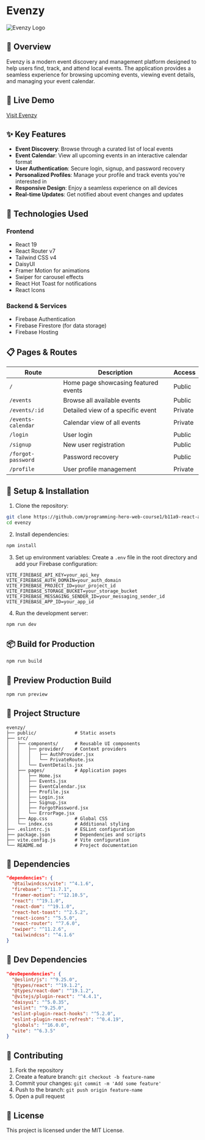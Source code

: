 # Evenzy

![Evenzy Logo](https://evenzy-1ce13.web.app/logo.png)

## 🌟 Overview

Evenzy is a modern event discovery and management platform designed to help users find, track, and attend local events. The application provides a seamless experience for browsing upcoming events, viewing event details, and managing your event calendar.

## 🔗 Live Demo

[Visit Evenzy](https://evenzy-1ce13.web.app)

## ✨ Key Features

- **Event Discovery**: Browse through a curated list of local events
- **Event Calendar**: View all upcoming events in an interactive calendar format
- **User Authentication**: Secure login, signup, and password recovery
- **Personalized Profiles**: Manage your profile and track events you're interested in
- **Responsive Design**: Enjoy a seamless experience on all devices
- **Real-time Updates**: Get notified about event changes and updates

## 🚀 Technologies Used

### Frontend

- React 19
- React Router v7
- Tailwind CSS v4
- DaisyUI
- Framer Motion for animations
- Swiper for carousel effects
- React Hot Toast for notifications
- React Icons

### Backend & Services

- Firebase Authentication
- Firebase Firestore (for data storage)
- Firebase Hosting

## 📋 Pages & Routes

| Route              | Description                          | Access  |
| ------------------ | ------------------------------------ | ------- |
| `/`                | Home page showcasing featured events | Public  |
| `/events`          | Browse all available events          | Public  |
| `/events/:id`      | Detailed view of a specific event    | Private |
| `/events-calendar` | Calendar view of all events          | Private |
| `/login`           | User login                           | Public  |
| `/signup`          | New user registration                | Public  |
| `/forgot-password` | Password recovery                    | Public  |
| `/profile`         | User profile management              | Private |

## 🔧 Setup & Installation

1. Clone the repository:

```bash
git clone https://github.com/programming-hero-web-course1/b11a9-react-authentication-maamspy.git
cd evenzy
```

2. Install dependencies:

```bash
npm install
```

3. Set up environment variables:
   Create a `.env` file in the root directory and add your Firebase configuration:

```
VITE_FIREBASE_API_KEY=your_api_key
VITE_FIREBASE_AUTH_DOMAIN=your_auth_domain
VITE_FIREBASE_PROJECT_ID=your_project_id
VITE_FIREBASE_STORAGE_BUCKET=your_storage_bucket
VITE_FIREBASE_MESSAGING_SENDER_ID=your_messaging_sender_id
VITE_FIREBASE_APP_ID=your_app_id
```

4. Run the development server:

```bash
npm run dev
```

## 📦 Build for Production

```bash
npm run build
```

## 📱 Preview Production Build

```bash
npm run preview
```

## 📁 Project Structure

```
evenzy/
├── public/              # Static assets
├── src/
│   ├── components/      # Reusable UI components
│   │   ├── provider/    # Context providers
│   │   │   ├── AuthProvider.jsx
│   │   │   └── PrivateRoute.jsx
│   │   └── EventDetails.jsx
│   ├── pages/           # Application pages
│   │   ├── Home.jsx
│   │   ├── Events.jsx
│   │   ├── EventCalendar.jsx
│   │   ├── Profile.jsx
│   │   ├── Login.jsx
│   │   ├── Signup.jsx
│   │   ├── ForgotPassword.jsx
│   │   └── ErrorPage.jsx
│   ├── App.css          # Global CSS
│   └── index.css        # Additional styling
├── .eslintrc.js         # ESLint configuration
├── package.json         # Dependencies and scripts
├── vite.config.js       # Vite configuration
└── README.md            # Project documentation
```

## 📄 Dependencies

```json
"dependencies": {
  "@tailwindcss/vite": "^4.1.6",
  "firebase": "^11.7.1",
  "framer-motion": "^12.10.5",
  "react": "^19.1.0",
  "react-dom": "^19.1.0",
  "react-hot-toast": "^2.5.2",
  "react-icons": "^5.5.0",
  "react-router": "^7.6.0",
  "swiper": "^11.2.6",
  "tailwindcss": "^4.1.6"
}
```

## 🧰 Dev Dependencies

```json
"devDependencies": {
  "@eslint/js": "^9.25.0",
  "@types/react": "^19.1.2",
  "@types/react-dom": "^19.1.2",
  "@vitejs/plugin-react": "^4.4.1",
  "daisyui": "^5.0.35",
  "eslint": "^9.25.0",
  "eslint-plugin-react-hooks": "^5.2.0",
  "eslint-plugin-react-refresh": "^0.4.19",
  "globals": "^16.0.0",
  "vite": "^6.3.5"
}
```

## 👥 Contributing

1. Fork the repository
2. Create a feature branch: `git checkout -b feature-name`
3. Commit your changes: `git commit -m 'Add some feature'`
4. Push to the branch: `git push origin feature-name`
5. Open a pull request

## 📝 License

This project is licensed under the MIT License.
